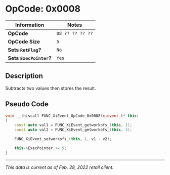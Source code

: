 # OpCode: 0x0008

| Information               | Notes |
|---                        |---    |
| **OpCode**                | `08 ?? ?? ?? ??` |
| **OpCode Size**           | `5`   |
| **Sets `RetFlag`?**       | `No`  |
| **Sets `ExecPointer`?**   | `Yes` |

## Description

Subtracts two values then stores the result.

## Pseudo Code

```cpp
void __thiscall FUNC_XiEvent_OpCode_0x0008(xievent_t* this)
{
    const auto val1 = FUNC_XiEvent_getworkofs_(this, 1);
    const auto val2 = FUNC_XiEvent_getworkofs_(this, 3);

    FUNC_XiEvent_setworkofs_(this, 1, v1 - v2);

    this->ExecPointer += 5;
}
```

---

_This data is current as of Feb. 28, 2022 retail client._